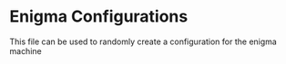 # Enigma Configurations
This file can be used to randomly create a configuration for the enigma machine
